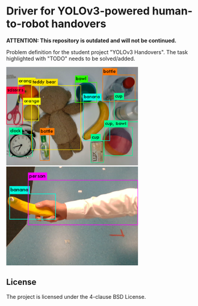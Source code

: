 # Driver for YOLOv3-powered human-to-robot handovers #

**ATTENTION: This repository is outdated and will not be continued.**

Problem definition for the student project "YOLOv3 Handovers". The task highlighted with "TODO" needs to be solved/added.

<img src="./imgs/yoloTable.png" width="350"/>
<img src="./imgs/yoloHand.png" width="350"/>

## License

The project is licensed under the 4-clause BSD License.
